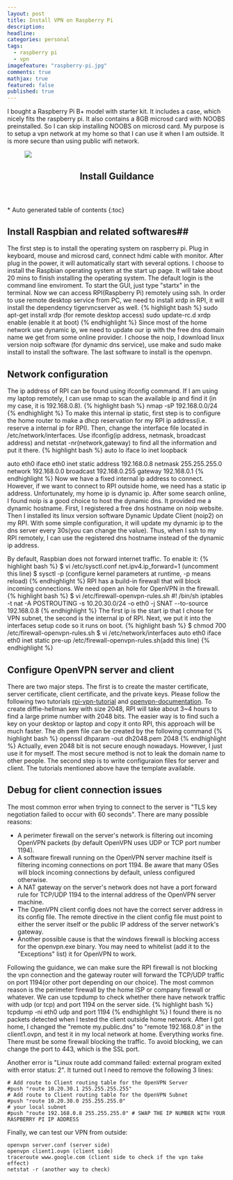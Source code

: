 ```yaml
---
layout: post
title: Install VPN on Raspberry Pi
description: 
headline: 
categories: personal
tags: 
  - raspberry pi
  - vpn
imagefeature: "raspberry-pi.jpg"
comments: true
mathjax: true
featured: false
published: true
---
```


I bought a Raspberry Pi B+ model with starter kit. It includes a case, which nicely fits the raspberry pi. It also contains a 8GB microsd card with NOOBS preinstalled. So I can skip installing NOOBS on microsd card. My purpose is to setup a vpn network at my home so that I can use it when I am outside. It is more secure than using public wifi network. 

<figure>
        <a href="{{ site.url }}/images/gallery1/b-plus.jpg"><img src="{{ site.url }}/images/gallery1/b-plus.jpg"></a>
</figure>



<section id="table-of-contents" class="toc">
  <header>
    <h1>Install Guildance</h1>
  </header>
<div id="drawer" markdown="1">
*  Auto generated table of contents
{:toc}
</div>
</section><!-- /#table-of-contents -->


## Install Raspbian and related softwares##
The first step is to install the operating system on raspberry pi. Plug in keyboard, mouse and microsd card, connect hdmi cable with monitor. After plug in the power, it will automatically start with several options. I choose to install the Raspbian operating system at the start up page. It will take about 20 mins to finish installing the operating system. The default login is the command line enviroment. To start the GUI, just type "startx" in the terminal.
Now we can access RPI(Raspberry Pi) remotely using ssh. In order to use remote desktop service from PC, we need to install xrdp in RPI, it will install the dependency tigervncserver as well.
{% highlight bash %}
sudo apt-get install xrdp (for remote desktop access) 
sudo update-rc.d xrdp enable (enable it at boot)
{% endhighlight %}
Since most of the home network use dynamic ip, we need to update our ip with the free dns domain name we get from some online provider. I choose the noip, I download linux version noip software (for dynamic dns service), use make and sudo make install to install the software. The last software to install is the openvpn.
  
## Network configuration ##
The ip address of RPI can be found using ifconfig command. If I am using my laptop remotely, I can use nmap to scan the available ip and find it (in my case, it is 192.168.0.8). 
{% highlight bash %}
nmap -sP 192.168.0.0/24
{% endhighlight %}
To make this internal ip static, first step is to configure the home router to make a dhcp reservation for my RPI ip address(i.e. reserve a internal ip for RPI). Then, change the interface file located in /etc/network/interfaces. Use ifconfig(ip address, netmask, broadcast address) and netstat -nr(network,gateway) to find all the information and put it there.
{% highlight bash %}
auto lo
iface lo inet loopback

auto eth0
iface eth0 inet static
    address 192.168.0.8
    netmask 255.255.255.0
    network 192.168.0.0
    broadcast 192.168.0.255
    gateway 192.168.0.1
{% endhighlight %}
Now we have a fixed internal ip address to connect. However, if we want to connect to RPI outside home, we need has a static ip address. Unfortunately, my home ip is dynamic ip. After some search online, I found noip is a good choice to host the dynamic dns. It provided me a dynamic hostname. First, I registered a free dns hostname on noip website. Then I installed its linux version software Dynamic Update Client (noip2) on my RPI. With some simple configuration, it will update my dynamic ip to the dns server every 30s(you can change the value). Thus, when I ssh to my RPI remotely, I can use the registered dns hostname instead of the dynamic ip address. 


By default, Raspbian does not forward internet traffic. To enable it:
{% highlight bash %}
$ vi /etc/sysctl.conf
net.ipv4.ip_forward=1 (uncomment this line)
$ sysctl -p (configure kernel parameters at runtime, -p means reload)
{% endhighlight %}
RPI has a build-in firewall that will block incoming connections. We need open an hole for OpenVPN in the firewall. 
{% highlight bash %}
$ vi /etc/firewall-openvpn-rules.sh
#! /bin/sh
iptables -t nat -A POSTROUTING -s 10.20.30.0/24 -o eth0 -j SNAT --to-source 192.168.0.8
{% endhighlight %}
The first ip is the start ip that I chose for VPN subnet, the second is the internal ip of RPI. Next, we put it into the interfaces setup code so it runs on boot.
{% highlight bash %}
$ chmod 700 /etc/firewall-openvpn-rules.sh
$ vi /etc/network/interfaces
auto eth0
iface eth0 inet static
    pre-up /etc/firewall-openvpn-rules.sh(add this line)
{% endhighlight %}



## Configure OpenVPN server and client ##
There are two major steps. The first is to create the master certificate, server certificate, client certificate, and the private keys. Please follow the following two tutorials [rpi-vpn-tutorial](http://readwrite.com/2014/04/10/raspberry-pi-vpn-tutorial-server-secure-web-browsing/) and [openvpn-documentation](https://openvpn.net/index.php/open-source/documentation/howto.html). To create diffie-hellman key with size 2048, RPI will take about 3~4 hours to find a large prime number with 2048 bits. The easier way is to find such a key on your desktop or laptop and copy it onto RPI, this approach will be much faster. The dh pem file can be created by the following command
{% highlight bash %}
openssl dhparam -out dh2048.pem 2048
{% endhighlight %}
Actually, even 2048 bit is not secure enough nowadays. However, I just use it for myself. The most secure method is not to leak the domain name to other people. 
The second step is to write configuraion files for server and client. The tutorials mentioned above have the template available.

## Debug for client connection issues ##
The most common error when trying to connect to the server is "TLS key negotiation failed to occur with 60 seconds". There are many possible reasons:

* A perimeter firewall on the server's network is filtering out incoming OpenVPN packets (by default OpenVPN uses UDP or TCP port number 1194).
* A software firewall running on the OpenVPN server machine itself is filtering incoming connections on port 1194. Be aware that many OSes will block incoming connections by default, unless configured otherwise.
* A NAT gateway on the server's network does not have a port forward rule for TCP/UDP 1194 to the internal address of the OpenVPN server machine.
* The OpenVPN client config does not have the correct server address in its config file. The remote directive in the client config file must point to either the server itself or the public IP address of the server network's gateway.
* Another possible cause is that the windows firewall is blocking access for the openvpn.exe binary. You may need to whitelist (add it to the "Exceptions" list) it for OpenVPN to work.

Following the guidance, we can make sure the RPI firewall is not blocking the vpn connection and the gateway router will forward the TCP/UDP traffic on port 1194(or other port depending on our choice). 
The most common reason is the perimeter firewall by the home ISP or company firewall or whatever. 
We can use tcpdump to check whether there have network traffic with udp (or tcp) and port 1194 on the server side.
{% highlight bash %}
tcpdump -ni eth0 udp and port 1194
{% endhighlight %}
I found there is no packets detected when I tested the client outside home network. After I got home, I changed the "remote my.public.dns" to "remote 192.168.0.8" in the client1.ovpn, and test it in my local network at home. Everything works fine. There must be some firewall blocking the traffic. To avoid blocking, we can change the port to 443, which is the SSL port. 


Another error is "Linux route add command failed: external program exited with error status: 2". It turned out I need to remove the following 3 lines:

    # Add route to Client routing table for the OpenVPN Server
    #push "route 10.20.30.1 255.255.255.255"
    # Add route to Client routing table for the OpenVPN Subnet
    #push "route 10.20.30.0 255.255.255.0"
    # your local subnet
    #push "route 192.168.0.8 255.255.255.0" # SWAP THE IP NUMBER WITH YOUR RASPBERRY PI IP ADDRESS
    

Finally, we can test our VPN from outside:

    openvpn server.conf (server side)
    openvpn client1.ovpn (client side)
    traceroute www.google.com (client side to check if the vpn take effect)
    netstat -r (another way to check)



